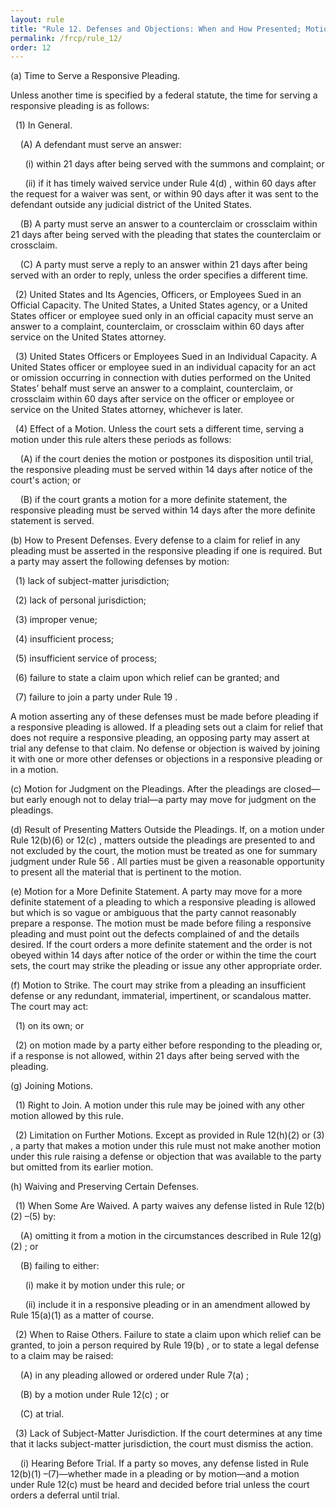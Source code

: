 ```yaml
---
layout: rule
title: "Rule 12. Defenses and Objections: When and How Presented; Motion for Judgment on the Pleadings; Consolidating Motions; Waiving Defenses; Pretrial Hearing"
permalink: /frcp/rule_12/
order: 12
---
```


(a) Time to Serve a Responsive Pleading.


Unless another time is specified by a federal statute, the time for serving a responsive pleading is as follows:


&nbsp;&nbsp;(1) In General.


&nbsp;&nbsp;&nbsp;&nbsp;(A) A defendant must serve an answer:


&nbsp;&nbsp;&nbsp;&nbsp;&nbsp;&nbsp;(i) within 21 days after being served with the summons and complaint; or


&nbsp;&nbsp;&nbsp;&nbsp;&nbsp;&nbsp;(ii) if it has timely waived service under Rule 4(d) , within 60 days after the request for a waiver was sent, or within 90 days after it was sent to the defendant outside any judicial district of the United States.


&nbsp;&nbsp;&nbsp;&nbsp;(B) A party must serve an answer to a counterclaim or crossclaim within 21 days after being served with the pleading that states the counterclaim or crossclaim.


&nbsp;&nbsp;&nbsp;&nbsp;(C) A party must serve a reply to an answer within 21 days after being served with an order to reply, unless the order specifies a different time.


&nbsp;&nbsp;(2) United States and Its Agencies, Officers, or Employees Sued in an Official Capacity. The United States, a United States agency, or a United States officer or employee sued only in an official capacity must serve an answer to a complaint, counterclaim, or crossclaim within 60 days after service on the United States attorney.


&nbsp;&nbsp;(3) United States Officers or Employees Sued in an Individual Capacity. A United States officer or employee sued in an individual capacity for an act or omission occurring in connection with duties performed on the United States’ behalf must serve an answer to a complaint, counterclaim, or crossclaim within 60 days after service on the officer or employee or service on the United States attorney, whichever is later.


&nbsp;&nbsp;(4) Effect of a Motion. Unless the court sets a different time, serving a motion under this rule alters these periods as follows:


&nbsp;&nbsp;&nbsp;&nbsp;(A) if the court denies the motion or postpones its disposition until trial, the responsive pleading must be served within 14 days after notice of the court's action; or


&nbsp;&nbsp;&nbsp;&nbsp;(B) if the court grants a motion for a more definite statement, the responsive pleading must be served within 14 days after the more definite statement is served.


(b) How to Present Defenses. Every defense to a claim for relief in any pleading must be asserted in the responsive pleading if one is required. But a party may assert the following defenses by motion:


&nbsp;&nbsp;(1) lack of subject-matter jurisdiction;


&nbsp;&nbsp;(2) lack of personal jurisdiction;


&nbsp;&nbsp;(3) improper venue;


&nbsp;&nbsp;(4) insufficient process;


&nbsp;&nbsp;(5) insufficient service of process;


&nbsp;&nbsp;(6) failure to state a claim upon which relief can be granted; and


&nbsp;&nbsp;(7) failure to join a party under Rule 19 .


A motion asserting any of these defenses must be made before pleading if a responsive pleading is allowed. If a pleading sets out a claim for relief that does not require a responsive pleading, an opposing party may assert at trial any defense to that claim. No defense or objection is waived by joining it with one or more other defenses or objections in a responsive pleading or in a motion.


(c) Motion for Judgment on the Pleadings. After the pleadings are closed—but early enough not to delay trial—a party may move for judgment on the pleadings.


(d) Result of Presenting Matters Outside the Pleadings. If, on a motion under Rule 12(b)(6) or 12(c) , matters outside the pleadings are presented to and not excluded by the court, the motion must be treated as one for summary judgment under Rule 56 . All parties must be given a reasonable opportunity to present all the material that is pertinent to the motion.


(e) Motion for a More Definite Statement. A party may move for a more definite statement of a pleading to which a responsive pleading is allowed but which is so vague or ambiguous that the party cannot reasonably prepare a response. The motion must be made before filing a responsive pleading and must point out the defects complained of and the details desired. If the court orders a more definite statement and the order is not obeyed within 14 days after notice of the order or within the time the court sets, the court may strike the pleading or issue any other appropriate order.


(f) Motion to Strike. The court may strike from a pleading an insufficient defense or any redundant, immaterial, impertinent, or scandalous matter. The court may act:


&nbsp;&nbsp;(1) on its own; or


&nbsp;&nbsp;(2) on motion made by a party either before responding to the pleading or, if a response is not allowed, within 21 days after being served with the pleading.


(g) Joining Motions.


&nbsp;&nbsp;(1) Right to Join. A motion under this rule may be joined with any other motion allowed by this rule.


&nbsp;&nbsp;(2) Limitation on Further Motions. Except as provided in Rule 12(h)(2) or (3) , a party that makes a motion under this rule must not make another motion under this rule raising a defense or objection that was available to the party but omitted from its earlier motion.


(h) Waiving and Preserving Certain Defenses.


&nbsp;&nbsp;(1) When Some Are Waived. A party waives any defense listed in Rule 12(b)(2) –(5) by:


&nbsp;&nbsp;&nbsp;&nbsp;(A) omitting it from a motion in the circumstances described in Rule 12(g)(2) ; or


&nbsp;&nbsp;&nbsp;&nbsp;(B) failing to either:


&nbsp;&nbsp;&nbsp;&nbsp;&nbsp;&nbsp;(i) make it by motion under this rule; or


&nbsp;&nbsp;&nbsp;&nbsp;&nbsp;&nbsp;(ii) include it in a responsive pleading or in an amendment allowed by Rule 15(a)(1) as a matter of course.


&nbsp;&nbsp;(2) When to Raise Others. Failure to state a claim upon which relief can be granted, to join a person required by Rule 19(b) , or to state a legal defense to a claim may be raised:


&nbsp;&nbsp;&nbsp;&nbsp;(A) in any pleading allowed or ordered under Rule 7(a) ;


&nbsp;&nbsp;&nbsp;&nbsp;(B) by a motion under Rule 12(c) ; or


&nbsp;&nbsp;&nbsp;&nbsp;(C) at trial.


&nbsp;&nbsp;(3) Lack of Subject-Matter Jurisdiction. If the court determines at any time that it lacks subject-matter jurisdiction, the court must dismiss the action.


&nbsp;&nbsp;&nbsp;&nbsp;(i) Hearing Before Trial. If a party so moves, any defense listed in Rule 12(b)(1) –(7)—whether made in a pleading or by motion—and a motion under Rule 12(c) must be heard and decided before trial unless the court orders a deferral until trial.
